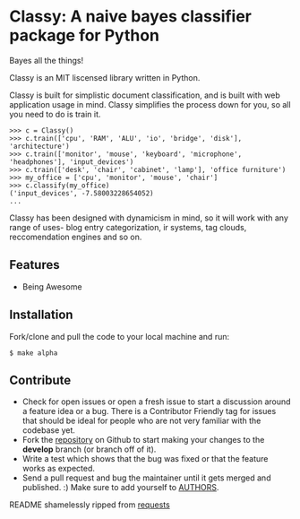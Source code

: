Classy: A naive bayes classifier package for Python
=========================

Bayes all the things!

Classy is an MIT liscensed library written in Python.

Classy is built for simplistic document classification, and is built with web application usage in mind. Classy simplifies
the process down for you, so all you need to do is train it.


	>>> c = Classy()
	>>> c.train(['cpu', 'RAM', 'ALU', 'io', 'bridge', 'disk'], 'architecture')
	>>> c.train(['monitor', 'mouse', 'keyboard', 'microphone', 'headphones'], 'input_devices')
	>>> c.train(['desk', 'chair', 'cabinet', 'lamp'], 'office furniture')
	>>> my_office = ['cpu', 'monitor', 'mouse', 'chair']
	>>> c.classify(my_office)
	('input_devices', -7.58003228654052)
	...

Classy has been designed with dynamicism in mind, so it will work with any range of uses- blog entry categorization, ir systems, tag clouds, reccomendation engines and so on.


Features
--------

- Being Awesome


Installation
------------

Fork/clone and pull the code to your local machine and run:

	$ make alpha



Contribute
----------
 

* Check for open issues or open a fresh issue to start a discussion around a feature idea or a bug. There is a Contributor Friendly tag for issues that should be ideal for people who are not very familiar with the codebase yet.
* Fork the [repository][1] on Github to start making your changes to the **develop** branch (or branch off of it).
* Write a test which shows that the bug was fixed or that the feature works as expected.
* Send a pull request and bug the maintainer until it gets merged and published. :) Make sure to add yourself to [AUTHORS][2].







README shamelessly ripped from [requests][3]


[1]: https://github.com/pbdeuchler/Classy/								"repository"
[2]: https://github.com/pbdeuchler/Classy/blob/master/AUTHORS.md		"AUTHORS"
[3]: https://github.com/kennethreitz/requests/							"requests"